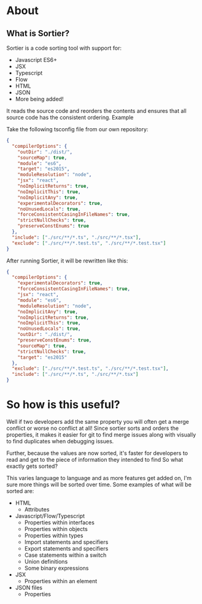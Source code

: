 # About

## What is Sortier?

Sortier is a code sorting tool with support for:

- Javascript ES6+
- JSX
- Typescript
- Flow
- HTML
- JSON
- More being added!

It reads the source code and reorders the contents and ensures that all source code has the consistent ordering.
Example

Take the following tsconfig file from our own repository:

```json
{
  "compilerOptions": {
    "outDir": "./dist/",
    "sourceMap": true,
    "module": "es6",
    "target": "es2015",
    "moduleResolution": "node",
    "jsx": "react",
    "noImplicitReturns": true,
    "noImplicitThis": true,
    "noImplicitAny": true,
    "experimentalDecorators": true,
    "noUnusedLocals": true,
    "forceConsistentCasingInFileNames": true,
    "strictNullChecks": true,
    "preserveConstEnums": true
  },
  "include": ["./src/**/*.ts", "./src/**/*.tsx"],
  "exclude": ["./src/**/*.test.ts", "./src/**/*.test.tsx"]
}
```

After running Sortier, it will be rewritten like this:

```json
{
  "compilerOptions": {
    "experimentalDecorators": true,
    "forceConsistentCasingInFileNames": true,
    "jsx": "react",
    "module": "es6",
    "moduleResolution": "node",
    "noImplicitAny": true,
    "noImplicitReturns": true,
    "noImplicitThis": true,
    "noUnusedLocals": true,
    "outDir": "./dist/",
    "preserveConstEnums": true,
    "sourceMap": true,
    "strictNullChecks": true,
    "target": "es2015"
  },
  "exclude": ["./src/**/*.test.ts", "./src/**/*.test.tsx"],
  "include": ["./src/**/*.ts", "./src/**/*.tsx"]
}
```

# So how is this useful?

Well if two developers add the same property you will often get a merge conflict or worse no conflict at all! Since sortier sorts and orders the properties, it makes it easier for git to find merge issues along with visually to find duplicates when debugging issues.

Further, because the values are now sorted, it's faster for developers to read and get to the piece of information they intended to find
So what exactly gets sorted?

This varies language to language and as more features get added on, I'm sure more things will be sorted over time. Some examples of what will be sorted are:

- HTML
  - Attributes
- Javascript/Flow/Typescript
  - Properties within interfaces
  - Properties within objects
  - Properties within types
  - Import statements and specifiers
  - Export statements and specifiers
  - Case statements within a switch
  - Union definitions
  - Some binary expressions
- JSX
  - Properties within an element
- JSON files
  - Properties
